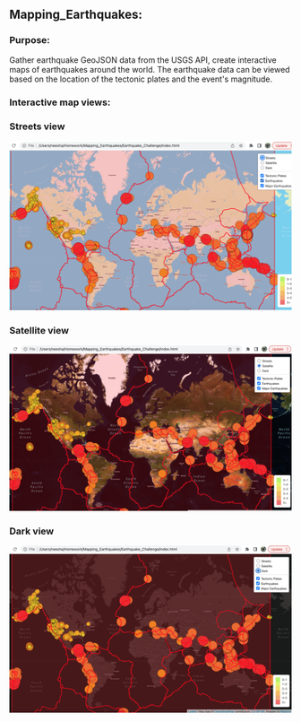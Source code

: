 ## Mapping_Earthquakes:

### Purpose:

Gather earthquake GeoJSON data from the USGS API, create interactive maps of earthquakes around the world. The earthquake data can be viewed based on the location of the tectonic plates and the event's magnitude. 

### Interactive map views:
### Streets view
![Streets view.png](https://github.com/neesha2022/Mapping_Earthquakes/blob/main/Earthquake_Challenge/Images/Streets%20view.png)

### Satellite view
![Satellite view.png](https://github.com/neesha2022/Mapping_Earthquakes/blob/main/Earthquake_Challenge/Images/Satellite%20view.png)

### Dark view
![Dark view.png](https://github.com/neesha2022/Mapping_Earthquakes/blob/main/Earthquake_Challenge/Images/Dark%20view.png)
